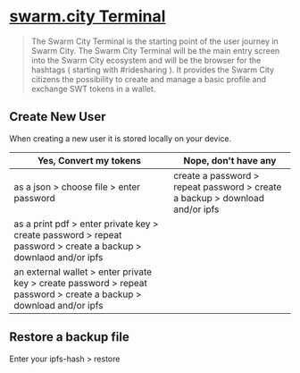 # [swarm.city Terminal](https://github.com/swarmcity/sc-terminal/blob/master/README.md)


>The Swarm City Terminal is the starting point of the user journey in Swarm City. The Swarm City Terminal will be the main entry screen into the Swarm City ecosystem and will be the browser for the hashtags ( starting with #ridesharing ). It provides the Swarm City citizens the possibility to create and manage a basic profile and exchange SWT tokens in a wallet.


## Create New User
When creating a new user it is stored locally on your device.


Yes, Convert my tokens | Nope, don't have any
---------------------- | --------------------
as a json > choose file > enter password | create a password > repeat password > create a backup > download and/or ipfs
as a print pdf > enter private key > create password > repeat password > create a backup > downlaod and/or ipfs |
an external wallet > enter private key > create password > repeat password > create a backup > download and/or ipfs| 


## Restore a backup file
Enter your ipfs-hash > restore 
